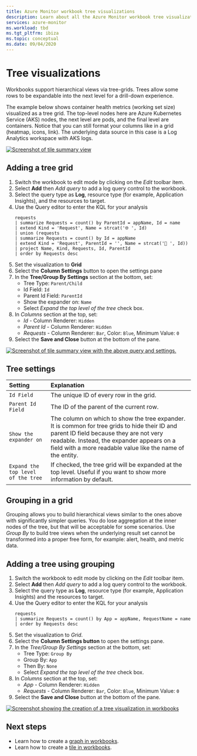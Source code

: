```yaml
---
title: Azure Monitor workbook tree visualizations
description: Learn about all the Azure Monitor workbook tree visualizations.
services: azure-monitor
ms.workload: tbd
ms.tgt_pltfrm: ibiza
ms.topic: conceptual
ms.date: 09/04/2020
---
```


# Tree visualizations

Workbooks support hierarchical views via tree-grids. Trees allow some rows to be expandable into the next level for a drill-down experience.

The example below shows container health metrics (working set size) visualized as a tree grid. The top-level nodes here are Azure Kubernetes Service (AKS) nodes, the next level are pods, and the final level are containers. Notice that you can still format your columns like in a grid (heatmap, icons, link). The underlying data source in this case is a Log Analytics workspace with AKS logs.

[![Screenshot of tile summary view](./media/workbooks-tree-visualizations/trees.png)](./media/workbooks-tree-visualizations/trees.png#lightbox)

## Adding a tree grid
1. Switch the workbook to edit mode by clicking on the _Edit_ toolbar item.
2. Select **Add** then *Add query* to add a log query control to the workbook.
3. Select the query type as **Log**, resource type (for example, Application Insights), and the resources to target.
4. Use the Query editor to enter the KQL for your analysis
    ```kusto
    requests
    | summarize Requests = count() by ParentId = appName, Id = name
    | extend Kind = 'Request', Name = strcat('🌐 ', Id)
    | union (requests
    | summarize Requests = count() by Id = appName
    | extend Kind = 'Request', ParentId = '', Name = strcat('📱 ', Id))
    | project Name, Kind, Requests, Id, ParentId
    | order by Requests desc
    ```
5. Set the visualization to **Grid**
6. Select the **Column Settings** button to open the settings pane
7. In the **Tree/Group By Settings** section at the bottom, set:
    * Tree Type: `Parent/Child`
    * Id Field: `Id`
    * Parent Id Field: `ParentId`
    * Show the expander on: `Name`
    * Select *Expand the top level of the tree* check box.
8. In _Columns_ section at the top, set:
    * _Id_ - Column Renderer: `Hidden`
    * _Parent Id_ - Column Renderer: `Hidden`
    * _Requests_ - Column Renderer: `Bar`, Color: `Blue`, Minimum Value: `0`
9. Select the **Save and Close** button at the bottom of the pane.

[![Screenshot of tile summary view with the above query and settings.](./media/workbooks-tree-visualizations/tree-settings.png)](./media/workbooks-tree-visualizations/tree-settings.png#lightbox)

## Tree settings

| Setting | Explanation |
|:------------- |:-------------|
| `Id Field` | The unique ID of every row in the grid. |
| `Parent Id Field` | The ID of the parent of the current row. |
| `Show the expander on` | The column on which to show the tree expander. It is common for tree grids to hide their ID and parent ID field because they are not very readable. Instead, the expander appears on a field with a more readable value like the name of the entity. |
| `Expand the top level of the tree` | If checked, the tree grid will be expanded at the top level. Useful if you want to show more information by default. |

## Grouping in a grid

Grouping allows you to build hierarchical views similar to the ones above with significantly simpler queries. You do lose aggregation at the inner nodes of the tree, but that will be acceptable for some scenarios. Use *Group By* to build tree views when the underlying result set cannot be transformed into a proper free form, for example: alert, health, and metric data.

## Adding a tree using grouping

1. Switch the workbook to edit mode by clicking on the _Edit_ toolbar item.
2. Select **Add** then *Add query* to add a log query control to the workbook.
3. Select the query type as **Log**, resource type (for example, Application Insights) and the resources to target.
4. Use the Query editor to enter the KQL for your analysis
    ```kusto
    requests
    | summarize Requests = count() by App = appName, RequestName = name
    | order by Requests desc
    ```
1. Set the visualization to *Grid*.
2. Select the **Column Settings button** to open the settings pane.
3. In the *Tree/Group By Settings* section at the bottom, set:
    * Tree Type: `Group By`
    * Group By: `App`
    * Then By: `None`
    * Select *Expand the top level of the tree* check box.
4. In *Columns* section at the top, set:
    * *App* - Column Renderer: `Hidden`
    * *Requests* - Column Renderer: `Bar`, Color: `Blue`, Minimum Value: `0`
5. Select the **Save and Close** button at the bottom of the pane.

[![Screenshot showing the creation of a tree visualization in workbooks](./media/workbooks-tree-visualizations/tree-group-create.png)](./media/workbooks-tree-visualizations/tree-group-create.png#lightbox)

## Next steps

* Learn how to create a [graph in workbooks](workbooks-graph-visualizations.md).
* Learn how to create a [tile in workbooks](workbooks-tile-visualizations.md).
